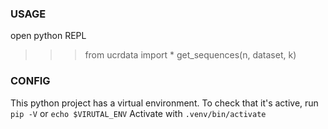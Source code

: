 ### USAGE
open python REPL
>>> from ucrdata import *
>>> get_sequences(n, dataset, k)


### CONFIG
This python project has a virtual environment. 
To check that it's active, run `pip -V` or `echo $VIRUTAL_ENV`
Activate with `.venv/bin/activate`